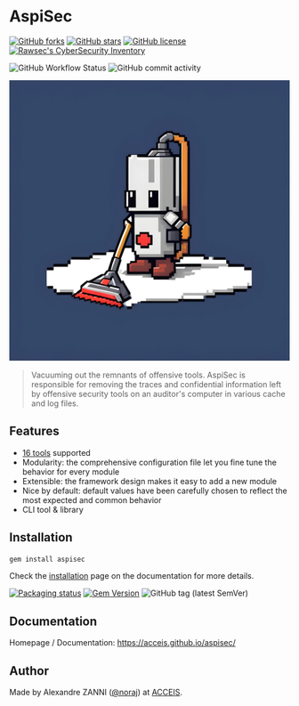 # AspiSec

[![GitHub forks](https://img.shields.io/github/forks/acceis/aspisec)](https://github.com/acceis/aspisec/network)
[![GitHub stars](https://img.shields.io/github/stars/acceis/aspisec)](https://github.com/acceis/aspisec/stargazers)
[![GitHub license](https://img.shields.io/github/license/acceis/aspisec)](https://github.com/acceis/aspisec/blob/master/LICENSE.txt)
[![Rawsec's CyberSecurity Inventory](https://inventory.raw.pm/img/badges/Rawsec-inventoried-FF5050_flat.svg)](https://inventory.raw.pm/tools.html#aspisec)

![GitHub Workflow Status](https://img.shields.io/github/actions/workflow/status/acceis/aspisec/ruby.yml?branch=master)
![GitHub commit activity](https://img.shields.io/github/commit-activity/y/acceis/aspisec)

![AspiSec logo](docs/_media/logo-aspisec.jpg)

> Vacuuming out the remnants of offensive tools. AspiSec is responsible for removing the traces and confidential information left by offensive security tools on an auditor's computer in various cache and log files.

## Features

- [16 tools](https://acceis.github.io/aspisec/#/pages/tools) supported
- Modularity: the comprehensive configuration file let you fine tune the behavior for every module
- Extensible: the framework design makes it easy to add a new module
- Nice by default: default values have been carefully chosen to reflect the most expected and common behavior
- CLI tool & library

## Installation

```zsh
gem install aspisec
```

Check the [installation](https://acceis.github.io/aspisec/#/pages/install) page on the documentation for more details.

[![Packaging status](https://repology.org/badge/vertical-allrepos/aspisec.svg)](https://repology.org/project/aspisec/versions)
[![Gem Version](https://badge.fury.io/rb/aspisec.svg)](https://badge.fury.io/rb/aspisec)
![GitHub tag (latest SemVer)](https://img.shields.io/github/tag/acceis/aspisec)

## Documentation

Homepage / Documentation: https://acceis.github.io/aspisec/

## Author

Made by Alexandre ZANNI ([@noraj](https://pwn.by/noraj/)) at [ACCEIS](https://www.acceis.fr/).
